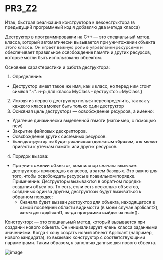 # PR3_Z2
Итак, быстрая реализация конструктора и деконструктора (в предыдущий программный код я добавляю два метода класса)

Деструктор в программировании на C++ — это специальный метод класса, который автоматически вызывается при уничтожении объекта этого класса. Он играет важную роль в управлении ресурсами и обеспечивает правильное освобождение памяти и других ресурсов, которые могли быть использованы объектом.

Основные характеристики и работа деструктора:
 1. Определение:
   - Деструктор имеет такое же имя, как и класс, но перед ним стоит символ "~".
     н-р: для класса MyClass - деструктор ~MyClass()
 2. Исходя из первого деструктор нельзя переопределить, так как у каждого класса может быть только один деструктор
 3. Основная цель деструктора — освобождение ресурсов, а именно:
   - Удаление динамически выделенной памяти (например, с помощью new).
   - Закрытие файловых дескрипторов.
   - Освобождение других системных ресурсов.
   - Если деструктор не будет реализован должным образом, это может привести к утечкам памяти или других ресурсов.
  4. Порядок вызова:
   - При уничтожении объектов, компилятор сначала вызывает деструкторы производных классов, а затем базовых. Это важно для того, чтобы освобождать ресурсы в правильном порядке.
     Примечение: Деструкторы вызываются в обратном порядке создания объектов. То есть, если есть несколько объектов, созданных один за другим, деструкторы будут вызываться в обратном порядке:
      - Сначала будет вызван деструктор для объекта, находящегося в самой последней области видимости (в моем случае applicant2), затем для applicant1, когда программа выйдет из main().
    
Конструктор: — это специальный метод, который вызывается при создании нового объекта. Он инициализирует члены класса заданными значениями. Когда я хочу создать новый объект Applicant (например, нового кандидата), то вызываю конструктор с соответствующими параметрами. Таким образом, я заполняю данные для нового объекта.

![image](https://github.com/user-attachments/assets/facff2d2-cafe-4c96-95f5-980c6e811166)


